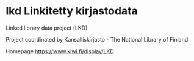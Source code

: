 # lkd Linkitetty kirjastodata 
Linked library data project (LKD)

Project coordinated by Kansalliskirjasto - The National Library of Finland

Homepage https://www.kiwi.fi/display/LKD
